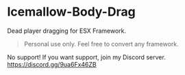 # Icemallow-Body-Drag
Dead player dragging for ESX Framework.
> Personal use only.
> Feel free to convert any framework.



No support! If you want support, join my Discord server. https://discord.gg/9ua6Fx46ZB
